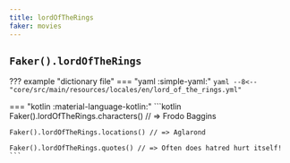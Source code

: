 ```yaml
---
title: lordOfTheRings
faker: movies
---
```


## `Faker().lordOfTheRings`

??? example "dictionary file"
    === "yaml :simple-yaml:"
        ```yaml
        --8<-- "core/src/main/resources/locales/en/lord_of_the_rings.yml"
        ```

=== "kotlin :material-language-kotlin:"
    ```kotlin
    Faker().lordOfTheRings.characters() // => Frodo Baggins

    Faker().lordOfTheRings.locations() // => Aglarond

    Faker().lordOfTheRings.quotes() // => Often does hatred hurt itself!
    ```
